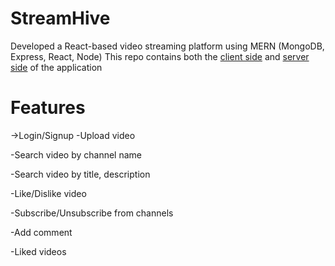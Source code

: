 # StreamHive
Developed a React-based video streaming platform using MERN (MongoDB, Express, React, Node)
This repo contains both the [client side](https://github.com/sivakamit/StreamHive/tree/main/client) and [server side](https://github.com/sivakamit/StreamHive/tree/main/server) of the application

# Features

->Login/Signup
-Upload video

-Search video by channel name

-Search video by title, description

-Like/Dislike video

-Subscribe/Unsubscribe from channels

-Add comment

-Liked videos
